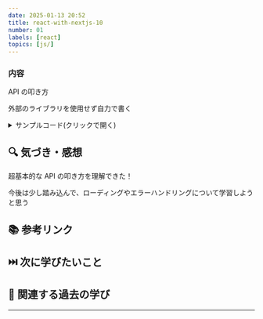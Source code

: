 ```yaml
---
date: 2025-01-13 20:52
title: react-with-nextjs-10
number: 01
labels: [react]
topics: [js/]
---
```


### 内容

API の叩き方

外部のライブラリを使用せず自力で書く

<details>
<summary>サンプルコード(クリックで開く)</summary>

```jsx
import { useCallback, useEffect, useState } from 'react';
import { Header } from 'src/components/Header';

const Home = () => {
  const [posts, setPosts] = useState([]);

  const fetchPosts = useCallback(async () => {
    const response = await fetch('https://jsonplaceholder.typicode.com/posts');
    const json = await response.json();
    setPosts(json);
  }, []);

  useEffect(() => {
    fetchPosts();
  }, [fetchPosts]);
  return (
    <>
      <Header />
      {posts.length > 0 ? (
        <ol>
          {posts.map((post) => {
            return <li key={post.id}>{post.title}</li>;
          })}
        </ol>
      ) : null}
    </>
  );
};

export default Home;
```

</details>

## 🔍 気づき・感想

超基本的な API の叩き方を理解できた！

今後は少し踏み込んで、ローディングやエラーハンドリングについて学習しようと思う

## 📚 参考リンク

## ⏭️ 次に学びたいこと

## 📌 関連する過去の学び

---
